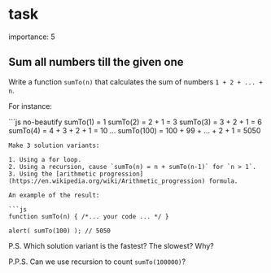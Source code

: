 # task

importance: 5

## Sum all numbers till the given one

Write a function `sumTo(n)` that calculates the sum of numbers `1 + 2 + ... + n`.

For instance:

\`\`\`js no-beautify sumTo\(1\) = 1 sumTo\(2\) = 2 + 1 = 3 sumTo\(3\) = 3 + 2 + 1 = 6 sumTo\(4\) = 4 + 3 + 2 + 1 = 10 ... sumTo\(100\) = 100 + 99 + ... + 2 + 1 = 5050

```text
Make 3 solution variants:

1. Using a for loop.
2. Using a recursion, cause `sumTo(n) = n + sumTo(n-1)` for `n > 1`.
3. Using the [arithmetic progression](https://en.wikipedia.org/wiki/Arithmetic_progression) formula.

An example of the result:

```js
function sumTo(n) { /*... your code ... */ }

alert( sumTo(100) ); // 5050
```

P.S. Which solution variant is the fastest? The slowest? Why?

P.P.S. Can we use recursion to count `sumTo(100000)`?

